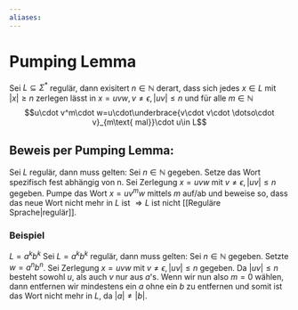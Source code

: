 ```yaml
---
aliases: 
---
```

# Pumping Lemma
Sei $L\subseteq \Sigma^*$ regulär, dann exisitert $n\in\mathbb{N}$ derart, dass sich jedes $x\in L$ mit $|x|\geq n$ zerlegen lässt in $x=uvw, v\neq \epsilon, |uv|\leq n$ und für alle $m\in \mathbb{N}$
$$u\cdot v^m\cdot w=u\cdot\underbrace{v\cdot v\cdot \dotso\cdot v}_{m\text{ mal}}\cdot u\in L$$

## Beweis per Pumping Lemma:
Sei $L$ regulär, dann muss gelten:
Sei $n\in\mathbb{N}$ gegeben.
Setze das Wort spezifisch fest abhängig von n.
Sei Zerlegung $x=uvw$ mit $v\neq \epsilon, |uv|\leq n$ gegeben.
Pumpe das Wort $x=uv^mw$ mittels $m$ auf/ab und beweise so, dass das neue Wort nicht mehr in $L$ ist $\Rightarrow L$ ist nicht [[Reguläre Sprache|regulär]].

### Beispiel
$L=a^kb^k$
Sei $L=a^kb^k$ regulär, dann muss gelten:
Sei $n\in\mathbb{N}$ gegeben.
Setzte $w=a^nb^n$.
Sei Zerlegung $x=uvw$ mit $v\neq \epsilon, |uv|\leq n$ gegeben.
Da $|uv|\leq n$ besteht sowohl $u$, als auch $v$ nur aus $a$'s. Wenn wir nun also $m=0$ wählen, dann entfernen wir mindestens ein $a$ ohne ein $b$ zu entfernen und somit ist das Wort nicht mehr in $L$, da $|a|\neq|b|$.